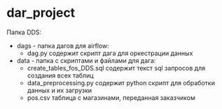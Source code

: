 # dar_project
Папка DDS:
- dags - папка дагов для airflow:
  - dag.py содержит скрипт дага для оркестрации данных
- data - папка с скриптами и файлами для дага:
  - create_tables_fos_DDS.sql содержит текст sql запросов для создания всех таблиц 
  - data_preprocessing.py содержит python скрипт для обработки данных и их загрузки
  - pos.csv таблица с магазинами, переданная заказчиком

